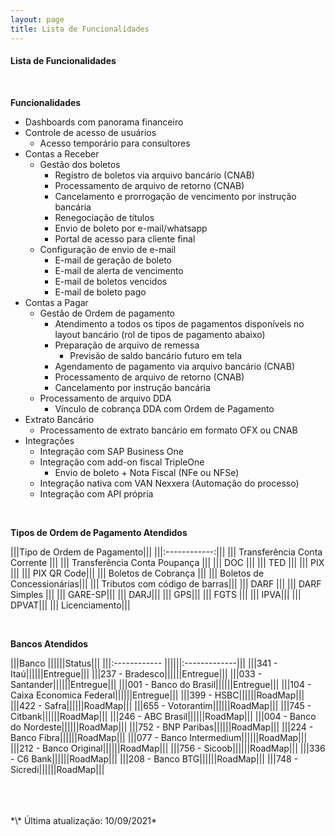 ```yaml
---
layout: page
title: Lista de Funcionalidades
---
```


#### Lista de Funcionalidades

<br>

**Funcionalidades**

- Dashboards com panorama financeiro
- Controle de acesso de usuários
    - Acesso temporário para consultores
- Contas a Receber
    - Gestão dos boletos
        - Registro de boletos via arquivo bancário (CNAB)
        - Processamento de arquivo de retorno (CNAB)
        - Cancelamento e prorrogação de vencimento por instrução bancária
        - Renegociação de títulos
        - Envio de boleto por e-mail/whatsapp
        - Portal de acesso para cliente final
    - Configuração de envio de e-mail
        - E-mail de geração de boleto
        - E-mail de alerta de vencimento
        - E-mail de boletos vencidos
        - E-mail de boleto pago
- Contas a Pagar
    - Gestão de Ordem de pagamento
        - Atendimento a todos os tipos de pagamentos disponíveis no layout bancário (rol de tipos de pagamento abaixo)
        - Preparação de arquivo de remessa
            - Previsão de saldo bancário futuro em tela
        - Agendamento de pagamento via arquivo bancário (CNAB)
        - Processamento de arquivo de retorno (CNAB)
        - Cancelamento por instrução bancária
    - Processamento de arquivo DDA
        - Vínculo de cobrança DDA com Ordem de Pagamento
- Extrato Bancário
    - Processamento de extrato bancário em formato OFX ou CNAB
- Integrações
    - Integração com SAP Business One 
    - Integração com add-on fiscal TripleOne
        - Envio de boleto + Nota Fiscal (NFe ou NFSe)
    - Integração nativa com VAN Nexxera (Automação do processo)
    - Integração com API própria

<br>

**Tipos de Ordem de Pagamento Atendidos**

|||Tipo de Ordem de Pagamento|||
|||:------------:|||
||| Transferência Conta Corrente |||
||| Transferência Conta Poupança |||
||| DOC |||
||| TED |||
||| PIX |||
||| PIX QR Code|||
||| Boletos de Cobrança |||
||| Boletos de Concessionárias|||
||| Tributos com código de barras|||
||| DARF |||
||| DARF Simples |||
||| GARE-SP|||
||| DARJ|||
||| GPS|||
||| FGTS |||
||| IPVA|||
||| DPVAT|||
||| Licenciamento|||


<br>

**Bancos Atendidos**

|||Banco             ||||||Status|||
|||:------------      ||||||:-------------|||
|||341 - Itaú||||||Entregue|||
|||237 - Bradesco||||||Entregue|||
|||033 - Santander||||||Entregue|||
|||001 - Banco do Brasil||||||Entregue|||
|||104 - Caixa Economica Federal||||||Entregue|||
|||399 - HSBC||||||RoadMap|||
|||422 - Safra||||||RoadMap|||
|||655 - Votorantim||||||RoadMap|||
|||745 - Citbank||||||RoadMap|||
|||246 - ABC Brasil||||||RoadMap|||
|||004 - Banco do Nordeste||||||RoadMap|||
|||752 - BNP Paribas||||||RoadMap|||
|||224 - Banco Fibra||||||RoadMap|||
|||077 - Banco Intermedium||||||RoadMap|||
|||212 - Banco Original||||||RoadMap|||
|||756 - Sicoob||||||RoadMap|||
|||336 - C6 Bank||||||RoadMap|||
|||208 - Banco BTG||||||RoadMap|||
|||748 - Sicredi||||||RoadMap|||

<br>
<br>
<br>
*\* Última atualização: 10/09/2021*